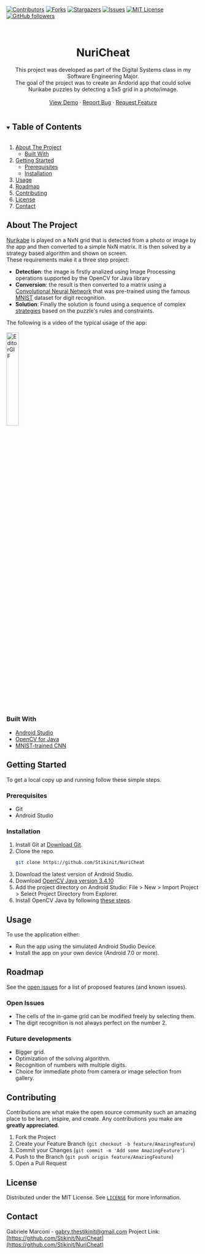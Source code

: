 <!--
*** Thanks for checking out the Best-README-Template. If you have a suggestion
*** that would make this better, please fork the NuriCheat and create a pull request
*** or simply open an issue with the tag "enhancement".
*** Thanks again! Now go create something AMAZING! :D
***
***
***
*** To avoid retyping too much info. Do a search and replace for the following:
*** Stikinit, NuriCheat, twitter_handle, email, project_title, project_description
-->



<!-- PROJECT SHIELDS -->
<!--
*** I'm using markdown "reference style" links for readability.
*** Reference links are enclosed in brackets [ ] instead of parentheses ( ).
*** See the bottom of this document for the declaration of the reference variables
*** for contributors-url, forks-url, etc. This is an optional, concise syntax you may use.
*** https://www.markdownguide.org/basic-syntax/#reference-style-links
-->
[![Contributors][contributors-shield]][contributors-url]
[![Forks][forks-shield]][forks-url]
[![Stargazers][stars-shield]][stars-url]
[![Issues][issues-shield]][issues-url]
[![MIT License][license-shield]][license-url]
[![GitHub followers][github-shield]][github-url]



<!-- PROJECT LOGO -->
<br />
<p align="center">
  <a href="https://github.com/Stikinit/NuriCheat">
  </a>

  <h1 align="center">NuriCheat</h1>

  <p align="center">
    This project was developed as part of the Digital Systems class in my Software Engineering Major. 
    <br />The goal of the project was to create an Andorid app that could solve Nurikabe puzzles by detecting a 5x5 grid in a photo/image. 
    <br /> 
    <br />
    <a href="#demo">View Demo</a>
    ·
    <a href="https://github.com/Stikinit/NuriCheat/issues">Report Bug</a>
    ·
    <a href="https://github.com/Stikinit/NuriCheat/issues">Request Feature</a>
  </p>
</p>



<!-- TABLE OF CONTENTS -->
<details open="open">
  <summary><h2 style="display: inline-block">Table of Contents</h2></summary>
  <ol>
    <li>
      <a href="#about-the-project">About The Project</a>
      <ul>
        <li><a href="#built-with">Built With</a></li>
      </ul>
    </li>
    <li>
      <a href="#getting-started">Getting Started</a>
      <ul>
        <li><a href="#prerequisites">Prerequisites</a></li>
        <li><a href="#installation">Installation</a></li>
      </ul>
    </li>
    <li><a href="#usage">Usage</a></li>
    <li><a href="#roadmap">Roadmap</a></li>
    <li><a href="#contributing">Contributing</a></li>
    <li><a href="#license">License</a></li>
    <li><a href="#contact">Contact</a></li>
  </ol>
</details>



<!-- ABOUT THE PROJECT -->
## About The Project

[Nurikabe](https://www.puzzle-nurikabe.com) is played on a NxN grid that is detected from a photo or image by the app and then converted to a simple NxN matrix. It is then solved by a strategy based algorithm and shown on screen. <br>
These requirements make it a three step project:
* **Detection**: the image is firstly analized using Image Processing operations supported by the OpenCV for Java library
* **Conversion**: the result is then converted to a matrix using a [Convolutional Neural Network](https://github.com/Stikinit/NuriCheat/tree/master/app/src/main/ml) that was pre-trained using the famous [MNIST](https://en.wikipedia.org/wiki/MNIST_database) dataset for digit recognition.
* **Solution**: Finally the solution is found using a sequence of complex [strategies](https://www.conceptispuzzles.com/index.aspx?uri=puzzle/nurikabe/techniques) based on the puzzle's rules and constraints.

<span id="demo">The following is a video of the typical usage of the app:</span>
<br/><br/>
<img src="https://github.com/Stikinit/NuriCheat/blob/master/DocsAndResources/NuriCheatDemo.gif" width="25%" height="25%" alt="EditorGIF"/>



### Built With

* [Android Studio](https://developer.android.com/studio)
* [OpenCV for Java](https://opencv.org/)
* [MNIST-trained CNN](https://tfhub.dev/tensorflow/tfgan/eval/mnist/logits/1)

<!-- GETTING STARTED -->
## Getting Started

To get a local copy up and running follow these simple steps.

### Prerequisites
* Git
* Android Studio

### Installation

1. Install Git at [Download Git](https://git-scm.com/download).
2. Clone the repo.
   ```sh
   git clone https://github.com/Stikinit/NuriCheat
   ```
3. Download the latest version of Android Studio.
4. Download [OpenCV Java version 3.4.10](https://sourceforge.net/projects/opencvlibrary/files/3.4.10/opencv-3.4.10-android-sdk.zip/download)
5. Add the project directory on Android Studio: File > New > Import Project > Select Project Directory from Explorer.
6. Install OpenCV Java by following [these steps](https://medium.com/android-news/a-beginners-guide-to-setting-up-opencv-android-library-on-android-studio-19794e220f3c).



<!-- USAGE EXAMPLES -->
## Usage

To use the application either:
* Run the app using the simulated Android Studio Device.
* Install the app on your own device (Android 7.0 or more).



<!-- ROADMAP -->
## Roadmap

See the [open issues](https://github.com/Stikinit/NuriCheat/issues) for a list of proposed features (and known issues).

### Open Issues
* The cells of the in-game grid can be modified freely by selecting them.
* The digit recognition is not always perfect on the number 2.

### Future developments
* Bigger grid.
* Optimization of the solving algorithm.
* Recognition of numbers with multiple digits.
* Choice for immediate photo from camera or image selection from gallery.



<!-- CONTRIBUTING -->
## Contributing

Contributions are what make the open source community such an amazing place to be learn, inspire, and create. Any contributions you make are **greatly appreciated**.

1. Fork the Project
2. Create your Feature Branch (`git checkout -b feature/AmazingFeature`)
3. Commit your Changes (`git commit -m 'Add some AmazingFeature'`)
4. Push to the Branch (`git push origin feature/AmazingFeature`)
5. Open a Pull Request



<!-- LICENSE -->
## License

Distributed under the MIT License. See [`LICENSE`](https://github.com/Stikinit/NuriCheat/blob/master/LICENSE) for more information.



<!-- CONTACT -->
## Contact

Gabriele Marconi - gabry.thestikinit@gmail.com
Project Link: [https://github.com/Stikinit/NuriCheat](https://github.com/Stikinit/NuriCheat)






<!-- MARKDOWN LINKS & IMAGES -->
<!-- https://www.markdownguide.org/basic-syntax/#reference-style-links -->
[contributors-shield]: https://img.shields.io/github/contributors/Stikinit/NuriCheat.svg?style=for-the-badge
[contributors-url]: https://github.com/Stikinit/NuriCheat/graphs/contributors
[forks-shield]: https://img.shields.io/github/forks/Stikinit/NuriCheat.svg?style=for-the-badge
[forks-url]: https://github.com/Stikinit/NuriCheat/network/members
[stars-shield]: https://img.shields.io/github/stars/Stikinit/NuriCheat.svg?style=for-the-badge
[stars-url]: https://github.com/Stikinit/NuriCheat/stargazers
[issues-shield]: https://img.shields.io/github/issues/Stikinit/NuriCheat.svg?style=for-the-badge
[issues-url]: https://github.com/Stikinit/NuriCheat/issues
[license-shield]: https://img.shields.io/github/license/Stikinit/NuriCheat.svg?style=for-the-badge
[license-url]: https://github.com/Stikinit/NuriCheat/blob/master/LICENSE.txt
[github-shield]: https://img.shields.io/github/followers/Stikinit.svg?style=social&label=Follow
[github-url]: https://github.com/Stikinit

